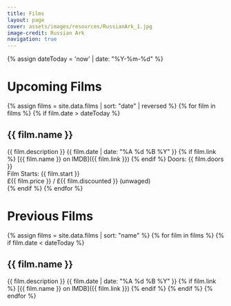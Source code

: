 ```yaml
---
title: Films
layout: page
cover: assets/images/resources/RussianArk_1.jpg
image-credit: Russian Ark
navigation: true
---
```


{% assign dateToday = 'now' | date: "%Y-%m-%d" %}

# Upcoming Films

{% assign films = site.data.films | sort: "date" | reversed  %}
{% for film in films %}
{% if film.date > dateToday  %}
## {{ film.name }}
{{ film.description }}
{{ film.date | date: "%A %d %B %Y" }}
{% if film.link %}
    [{{ film.name }} on IMDB]({{ film.link }})
{% endif %}
Doors: {{ film.doors }}  <br/>
Film Starts: {{ film.start }}  <br/>
£{{ film.price }} / £{{ film.discounted }} (unwaged)  
{% endif %}
{% endfor %}



# Previous Films
{% assign films = site.data.films | sort: "name" %}
{% for film in films %}
{% if film.date < dateToday  %}
## {{ film.name }}
{{ film.description }}
{{ film.date | date: "%A %d %B %Y" }}
{% if film.link %}
[{{ film.name }} on IMDB]({{ film.link }})
{% endif %}
{% endif %}
{% endfor %}